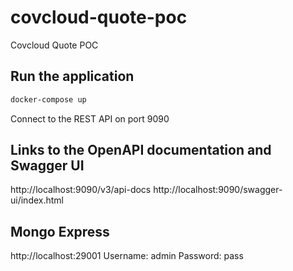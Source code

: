 # covcloud-quote-poc
Covcloud Quote POC

## Run the application
```bash
docker-compose up
```
Connect to the REST API on port 9090

## Links to the OpenAPI documentation and Swagger UI
http://localhost:9090/v3/api-docs
http://localhost:9090/swagger-ui/index.html


## Mongo Express
http://localhost:29001
Username: admin
Password: pass

